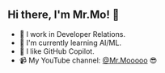 ## Hi there, I'm Mr.Mo! 👋 

- 🔭 I work in Developer Relations.
- 🌱 I'm currently learning AI/ML.
- 🤗 I like GitHub Copilot.
- 📹 My YouTube channel: [@Mr.Mooooo](https://www.youtube.com/@Mr.Mooooo) 😎

<!--
**mochan-tk/mochan-tk** is a ✨ _special_ ✨ repository because its `README.md` (this file) appears on your GitHub profile.

Here are some ideas to get you started:

- 🔭 I work in Developer Relations
- 🌱 I’m currently learning AI/ML
- 👯 I’m looking to collaborate on ...
- 🤔 I’m looking for help with ...
- 💬 Ask me about ...
- 📫 How to reach me: ...
- 😄 Pronouns: ...
- ⚡ Fun fact: ...
-->
